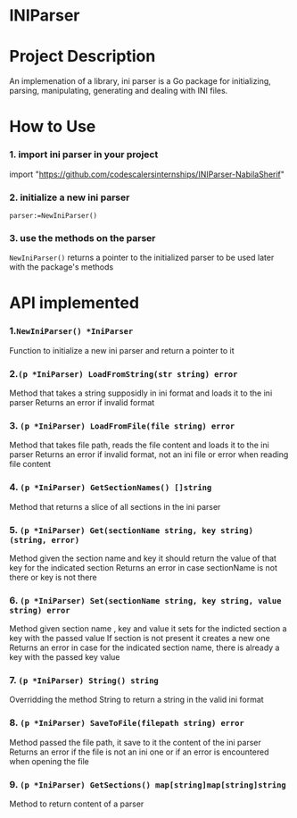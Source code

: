 # INIParser
# Project Description
An implemenation of a library, ini parser is a Go package for initializing, parsing, manipulating, generating and dealing with INI files.
# How to Use
### 1. import ini parser in your project 
import "https://github.com/codescalersinternships/INIParser-NabilaSherif"
### 2. initialize a new ini parser 
`parser:=NewIniParser()`
### 3. use the methods on the parser
`NewIniParser()` returns a pointer to the initialized parser to be used later with the package's methods
# API implemented 

### 1.`NewIniParser() *IniParser`
Function to initialize a new ini parser and return a pointer to it
### 2.`(p *IniParser) LoadFromString(str string) error`
Method that takes a string supposidly in ini format and loads it to the ini parser
Returns an error if invalid format 
### 3. `(p *IniParser) LoadFromFile(file string) error`
Method that takes file path, reads the file content and loads it to the ini parser
Returns an error if invalid format, not an ini file or error when reading file content
### 4. `(p *IniParser) GetSectionNames() []string`
Method that returns a slice of all sections in the ini parser
### 5. `(p *IniParser) Get(sectionName string, key string) (string, error)`
Method given the section name and key it should return the value of that key for the indicated section
Returns an error in case sectionName is not there or key is not there
### 6. `(p *IniParser) Set(sectionName string, key string, value string) error`
Method given section name , key and value it sets for the indicted section a key with the passed value
If section is not present it creates a new one
Returns an error in case for the indicated section name, there is already a key with the passed key value
### 7. `(p *IniParser) String() string `
Overridding the method String to return a string in the valid ini format
### 8. `(p *IniParser) SaveToFile(filepath string) error`
Method passed the file path, it save to it the content of the ini parser
Returns an error if the file is not an ini one or if an error is encountered when opening the file 
### 9. `(p *IniParser) GetSections() map[string]map[string]string`
Method to return content of a parser 
